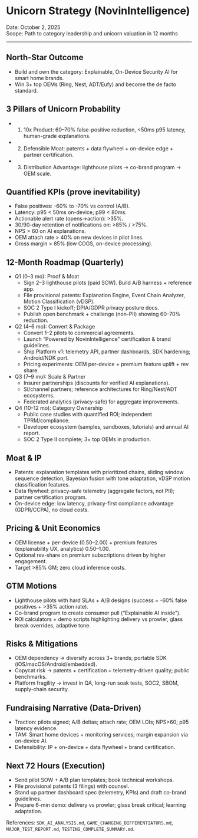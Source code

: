# Unicorn Strategy (NovinIntelligence)

Date: October 2, 2025  
Scope: Path to category leadership and unicorn valuation in 12 months

---

## North-Star Outcome
- Build and own the category: Explainable, On-Device Security AI for smart home brands.
- Win 3+ top OEMs (Ring, Nest, ADT/Eufy) and become the de facto standard.

## 3 Pillars of Unicorn Probability
- 1) 10x Product: 60–70% false-positive reduction, <50ms p95 latency, human-grade explanations.
- 2) Defensible Moat: patents + data flywheel + on-device edge + partner certification.
- 3) Distribution Advantage: lighthouse pilots → co-brand program → OEM scale.

## Quantified KPIs (prove inevitability)
- False positives: -60% to -70% vs control (A/B).
- Latency: p95 < 50ms on-device; p99 < 80ms.
- Actionable alert rate (opens→action): >35%.
- 30/90-day retention of notifications on: >85% / >75%.
- NPS > 60 on AI explanations.
- OEM attach rate > 40% on new devices in pilot lines.
- Gross margin > 85% (low COGS, on-device processing).

## 12-Month Roadmap (Quarterly)
- Q1 (0–3 mo): Proof & Moat
  - Sign 2–3 lighthouse pilots (paid SOW). Build A/B harness + reference app.
  - File provisional patents: Explanation Engine, Event Chain Analyzer, Motion Classification (vDSP).
  - SOC 2 Type I kickoff; DPIA/GDPR privacy posture docs.
  - Publish open benchmark + challenge (non-PII) showing 60–70% reduction.
- Q2 (4–6 mo): Convert & Package
  - Convert 1–2 pilots to commercial agreements.
  - Launch “Powered by NovinIntelligence” certification & brand guidelines.
  - Ship Platform v1: telemetry API, partner dashboards, SDK hardening; Android/NDK port.
  - Pricing experiments: OEM per-device + premium feature uplift + rev share.
- Q3 (7–9 mo): Scale & Partner
  - Insurer partnerships (discounts for verified AI explanations).
  - SI/channel partners; reference architectures for Ring/Nest/ADT ecosystems.
  - Federated analytics (privacy-safe) for aggregate improvements.
- Q4 (10–12 mo): Category Ownership
  - Public case studies with quantified ROI; independent TPRM/compliance.
  - Developer ecosystem (samples, sandboxes, tutorials) and annual AI report.
  - SOC 2 Type II complete; 3+ top OEMs in production.

## Moat & IP
- Patents: explanation templates with prioritized chains, sliding window sequence detection, Bayesian fusion with tone adaptation, vDSP motion classification features.
- Data flywheel: privacy-safe telemetry (aggregate factors, not PII); partner certification program.
- On-device edge: low latency, privacy-first compliance advantage (GDPR/CCPA), no cloud costs.

## Pricing & Unit Economics
- OEM license + per-device ($0.50–$2.00) + premium features (explainability UX, analytics) $0.50–$1.00.
- Optional rev-share on premium subscriptions driven by higher engagement.
- Target >85% GM; zero cloud inference costs.

## GTM Motions
- Lighthouse pilots with hard SLAs + A/B designs (success = -60% false positives + >35% action rate).
- Co-brand program to create consumer pull (“Explainable AI inside”).
- ROI calculators + demo scripts highlighting delivery vs prowler, glass break overrides, adaptive tone.

## Risks & Mitigations
- OEM dependency → diversify across 3+ brands; portable SDK (iOS/macOS/Android/embedded).
- Copycat risk → patents + certification + telemetry-driven quality; public benchmarks.
- Platform fragility → invest in QA, long-run soak tests, SOC2, SBOM, supply-chain security.

## Fundraising Narrative (Data-Driven)
- Traction: pilots signed; A/B deltas; attach rate; OEM LOIs; NPS>60; p95 latency evidence.
- TAM: Smart home devices + monitoring services; margin expansion via on-device AI.
- Defensibility: IP + on-device + data flywheel + brand certification.

## Next 72 Hours (Execution)
- Send pilot SOW + A/B plan templates; book technical workshops.
- File provisional patents (3 filings) with counsel.
- Stand up partner dashboard spec (telemetry, KPIs) and draft co-brand guidelines.
- Prepare 6-min demo: delivery vs prowler; glass break critical; learning adaptation.

References: `SDK_AI_ANALYSIS.md`, `GAME_CHANGING_DIFFERENTIATORS.md`, `MAJOR_TEST_REPORT.md`, `TESTING_COMPLETE_SUMMARY.md`.

